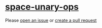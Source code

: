 [space-unary-ops](https://eslint.org/docs/rules/space-unary-ops)
================================================================
Please [open an issue](https://github.com/professional-js/eslint-config/issues/new)
or [create a pull request](https://github.com/professional-js/eslint-config/edit/main/src/rules-configurations/eslint/space-unary-ops.md)
